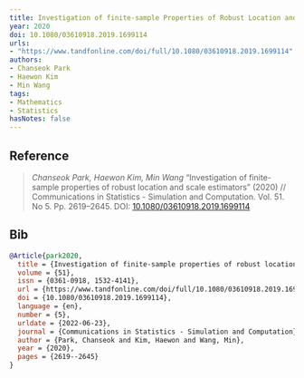 ```yaml
---
title: Investigation of finite-sample Properties of Robust Location and Scale Estimators
year: 2020
doi: 10.1080/03610918.2019.1699114
urls:
- "https://www.tandfonline.com/doi/full/10.1080/03610918.2019.1699114"
authors:
- Chanseok Park
- Haewon Kim
- Min Wang
tags:
- Mathematics
- Statistics
hasNotes: false
---
```


## Reference

> <i>Chanseok Park, Haewon Kim, Min Wang</i> “Investigation of finite-sample properties of robust location and scale estimators” (2020) // Communications in Statistics - Simulation and Computation. Vol.&nbsp;51. No&nbsp;5. Pp.&nbsp;2619–2645. DOI:&nbsp;<a href='https://doi.org/10.1080/03610918.2019.1699114'>10.1080/03610918.2019.1699114</a>

## Bib

```bib
@Article{park2020,
  title = {Investigation of finite-sample properties of robust location and scale estimators},
  volume = {51},
  issn = {0361-0918, 1532-4141},
  url = {https://www.tandfonline.com/doi/full/10.1080/03610918.2019.1699114},
  doi = {10.1080/03610918.2019.1699114},
  language = {en},
  number = {5},
  urldate = {2022-06-23},
  journal = {Communications in Statistics - Simulation and Computation},
  author = {Park, Chanseok and Kim, Haewon and Wang, Min},
  year = {2020},
  pages = {2619--2645}
}
```
